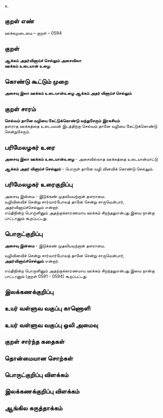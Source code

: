 உ

## குறள் எண் 

ஊக்கமுடைமை  – குறள் – 0594  

## குறள் 

**ஆக்கம் அதர்வினாய்ச் செல்லும் அசைவிலா  
ஊக்கம் உடையான் உழை.**  

## கொண்டு கூட்டும் முறை

**அசைவு இலா ஊக்கம் உடையான்உழை ஆக்கம் அதர் வினாய்ச் செல்லும்**  

## குறள் சாரம் 

**செல்வம் தானே வழியை கேட்டுக்கொண்டு வந்துசேரும் இரகசியம்**  
தளராத ஊக்கத்தை உடையவன் இடத்திற்கு செல்வம் தானே வழியை கேட்டுக்கொண்டு சென்றுசேரும்.  

## பரிமேலழகர் உரை

**அசைவு இலா ஊக்கம் உடையான்உழை** - அசைவில்லாத ஊக்கத்தை உடையான்மாட்டு  

**ஆக்கம் அதர் வினாய்ச் செல்லும்** - பொருள் தானே வழி வினவிக் கொண்டு செல்லும்.   

## பரிமேலழகர் உரைகுறிப்பு   

அசைவு இன்மை - இடுக்கண் முதலியவற்றான் தளராமை.   
வழிவினவிச் சென்று சார்வார்போலத் தானே சென்று சாருமென்பார், அதர்வினாய்ச்செல்லும் என்றார்.  
எய்திநின்ற பொருளினும் அதற்குக்காரணமாய ஊக்கம் சிறந்ததுஎன்பது இவை நான்கு பாட்டானும் கூறப்பட்டது.  

## பொருட்குறிப்பு 

**அசைவு இன்மை** - இடுக்கண் முதலியவற்றான் தளராமை.   

வழிவினவிச் சென்று சார்வார்போலத் தானே சென்று சாருமென்பார், **அதர்வினாய்ச்செல்லும்** என்றார்.  

எய்திநின்ற பொருளினும் அதற்குக்காரணமாய ஊக்கம் சிறந்ததுஎன்பது இவை நான்கு பாட்டானும் (குறள் 0591 - 0594) கூறப்பட்டது.   

## இலக்கணக்குறிப்பு  


## உயர் வள்ளுவ வகுப்பு காணொளி


## உயர் வள்ளுவ வகுப்பு ஒலி அமைவு 

 
## குறள் சார்ந்த கதைகள் 


## தொன்மையான சொற்கள்


## பொருட்குறிப்பு விளக்கம்


## இலக்கணக்குறிப்பு விளக்கம்


## ஆங்கில கருத்தாக்கம் 


